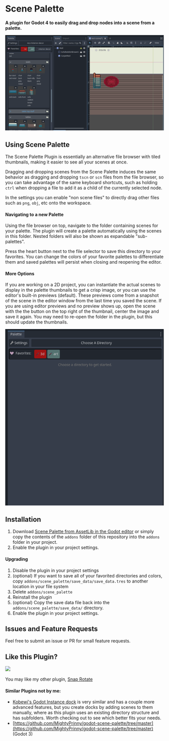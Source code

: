 #  Scene Palette

**A plugin for Godot 4 to easily drag and drop nodes into a scene from a palette.**

![gif of basic usage](/gifs/basic-use.gif)


## Using Scene Palette
The Scene Palette Plugin is essentially an alternative file browser with tiled
thumbnails, making it easier to see all your scenes at once.

Dragging and dropping scenes from the Scene Palette induces the same behavior
as dragging and dropping `tscn` or `scn` files from the file browser, so you can take
advantage of the same keyboard shortcuts, such as holding `ctrl` when dropping
a file to add it as a child of the currently selected node.

In the settings you can enable "non scene files" to directly drag other files such as `png`, `obj`, etc onto the workspace.

#### Navigating to a new Palette
Using the file browser on top, navigate to the folder containing scenes for
your palette. The plugin will create a palette automatically using the scenes
in this folder. Nested folders will also be shown as expandable "sub-palettes". 

Press the heart button next to the file selector to save this directory to your
favorites. You can change the colors of your favorite palettes to differentiate
them and saved palettes will persist when closing and reopening the editor.


#### More Options
If you are working on a 2D project, you can instantiate the actual scenes to display in the palette thumbnails to get a crisp image, or you can use the editor's built-in previews (default). These previews come from a snapshot of the scene in the editor window from the last time you saved the scene. If you are using editor previews and no preview shows up, open the scene with the the button on the top right of the thumbnail, center the image and save it again. You may need to re-open the folder in the plugin, but this should update the thumbnails.

![gif of basic usage](/gifs/and-more-opt.gif)


## Installation
1. Download [Scene Palette from AssetLib in the Godot editor](https://godotengine.org/asset-library/asset/3074) or simply copy the contents of the `addons` folder of this repository into the `addons` folder in your project.
2. Enable the plugin in your project settings.
#### Upgrading
1. Disable the plugin in your project settings
2. (optional) If you want to save all of your favorited directories and colors, copy `addons/scene_palette/save_data/save_data.tres` to another location in your file system
3. Delete `addons/scene_palette`
4. Reinstall the plugin
5. (optional) Copy the save data file back into the `addons/scene_palette/save_data/` directory.
6. Enable the plugin in your project settings.


## Issues and Feature Requests
Feel free to submit an issue or PR for small feature requests.

## Like this Plugin?
<a href='https://ko-fi.com/cixil'> <img height=32 src='https://cdn.ko-fi.com/cdn/kofi1.png?v=3' /></a>

You may like my other plugin, [Snap Rotate](https://github.com/cixil/snap-rotate-godot-plugin/tree/main)

#### Similar Plugins not by me:
- [Kobewi's Godot Instance dock](https://github.com/KoBeWi/Godot-Instance-Dock)
  is very similar and has a couple more advanced features, but you create docks by adding scenes to them manually, where as this plugin uses an existing directory structure and has subfolders. Worth checking out to see which better fits your needs.
- [https://github.com/MightyPrinny/godot-scene-palette/tree/master](https://github.com/MightyPrinny/godot-scene-palette/tree/master) (Godot 3)


